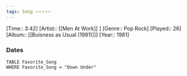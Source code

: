 ```yaml
---
tags: Song ⭐⭐⭐⭐⭐ 
---
```

[Time:: 3:42]
[Artist:: [[Men At Work]] ]
[Genre:: Pop Rock]
[Played:: 26]
[Album:: [[Buisness as Usual (1981)]]]
[Year:: 1981]
### Dates
````dataview
TABLE Favorite_Song
WHERE Favorite_Song = "Down Under"
````